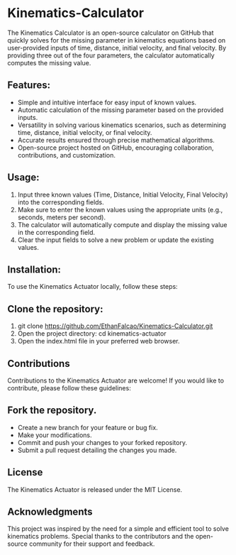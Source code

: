 # Kinematics-Calculator
 The Kinematics Calculator is an open-source calculator on GitHub that quickly solves for the missing parameter in kinematics equations based on user-provided inputs of time, distance, initial velocity, and final velocity. By providing three out of the four parameters, the calculator automatically computes the missing value.
 
## Features:
 - Simple and intuitive interface for easy input of known values.
 - Automatic calculation of the missing parameter based on the provided inputs.
 - Versatility in solving various kinematics scenarios, such as determining time, distance, initial velocity, or final velocity.
 - Accurate results ensured through precise mathematical algorithms.
 - Open-source project hosted on GitHub, encouraging collaboration, contributions, and customization.
 
## Usage:
 1) Input three known values (Time, Distance, Initial Velocity, Final Velocity) into the corresponding fields.
 2) Make sure to enter the known values using the appropriate units (e.g., seconds, meters per second).
 3) The calculator will automatically compute and display the missing value in the corresponding field.
 4) Clear the input fields to solve a new problem or update the existing values.
 
 ## Installation:

To use the Kinematics Actuator locally, follow these steps:

## Clone the repository:
 1) git clone https://github.com/EthanFalcao/Kinematics-Calculator.git
 2) Open the project directory:
    cd kinematics-actuator
 3) Open the index.html file in your preferred web browser.
 
## Contributions
Contributions to the Kinematics Actuator are welcome! If you would like to contribute, please follow these guidelines:

## Fork the repository.
 - Create a new branch for your feature or bug fix.
 - Make your modifications.
 - Commit and push your changes to your forked repository.
 - Submit a pull request detailing the changes you made.
 ## License
  The Kinematics Actuator is released under the MIT License.

## Acknowledgments
This project was inspired by the need for a simple and efficient tool to solve kinematics problems. Special thanks to the contributors and the open-source community for their support and feedback.
